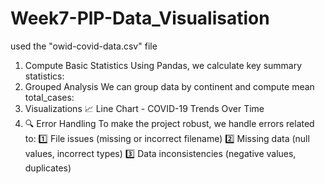 # Week7-PlP-Data_Visualisation
used the "owid-covid-data.csv" file
1. Compute Basic Statistics
Using Pandas, we calculate key summary statistics:
2. Grouped Analysis
We can group data by continent and compute mean total_cases:
3. Visualizations
📈 Line Chart - COVID-19 Trends Over Time
4. 🔍 Error Handling
To make the project robust, we handle errors related to: 1️⃣ File issues (missing or incorrect filename) 2️⃣ Missing data (null values, incorrect types) 3️⃣ Data inconsistencies (negative values, duplicates)